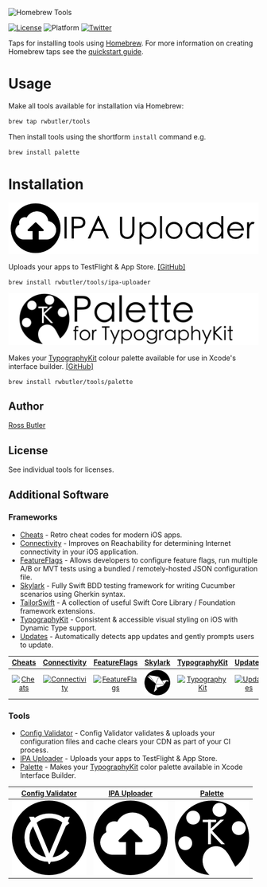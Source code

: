 ![Homebrew Tools](https://github.com/rwbutler/homebrew-tools/raw/master/docs/images/homebrew-tools-banner.png)

[![License](https://img.shields.io/cocoapods/l/TypographyKit.svg?style=flat)](http://cocoapods.org/pods/TypographyKit)
![Platform](https://img.shields.io/badge/platform-macOS-lightgrey.svg)
[![Twitter](https://img.shields.io/badge/twitter-@TypographyKit-blue.svg?style=flat)](https://twitter.com/TypographyKit)

Taps for installing tools using [Homebrew](https://brew.sh/). For more information on creating Homebrew taps see the [quickstart guide](https://github.com/rwbutler/homebrew-tools/blob/master/docs/presentations/homebrew-taps-quickstart-guide.pdf).

# Usage

Make all tools available for installation via Homebrew:

```bash
brew tap rwbutler/tools
```

Then install tools using the shortform `install` command e.g.

```bash
brew install palette
```

# Installation

[![IPA Uploader](https://github.com/rwbutler/IPAUploader/raw/master/docs/images/ipa-uploader-banner.png)](https://github.com/rwbutler/IPAUploader)

Uploads your apps to TestFlight & App Store. [[GitHub]](https://github.com/rwbutler/IPAUploader/)

```
brew install rwbutler/tools/ipa-uploader
```

[![Palette for TypographyKit](https://raw.githubusercontent.com/rwbutler/TypographyKitPalette/master/docs/images/typography-kit-palette-banner.png)](https://github.com/rwbutler/TypographyKitPalette)

Makes your [TypographyKit](https://github.com/rwbutler/TypographyKit) colour palette available for use in Xcode's interface builder. [[GitHub]](https://github.com/rwbutler/TypographyKitPalette)

```
brew install rwbutler/tools/palette
```

## Author

[Ross Butler](https://github.com/rwbutler)

## License

See individual tools for licenses.

## Additional Software

### Frameworks

* [Cheats](https://github.com/rwbutler/Cheats) - Retro cheat codes for modern iOS apps.
* [Connectivity](https://github.com/rwbutler/Connectivity) - Improves on Reachability for determining Internet connectivity in your iOS application.
* [FeatureFlags](https://github.com/rwbutler/FeatureFlags) - Allows developers to configure feature flags, run multiple A/B or MVT tests using a bundled / remotely-hosted JSON configuration file.
* [Skylark](https://github.com/rwbutler/Skylark) - Fully Swift BDD testing framework for writing Cucumber scenarios using Gherkin syntax.
* [TailorSwift](https://github.com/rwbutler/TailorSwift) - A collection of useful Swift Core Library / Foundation framework extensions.
* [TypographyKit](https://github.com/rwbutler/TypographyKit) - Consistent & accessible visual styling on iOS with Dynamic Type support.
* [Updates](https://github.com/rwbutler/Updates) - Automatically detects app updates and gently prompts users to update.

|[Cheats](https://github.com/rwbutler/Cheats) |[Connectivity](https://github.com/rwbutler/Connectivity) | [FeatureFlags](https://github.com/rwbutler/FeatureFlags) | [Skylark](https://github.com/rwbutler/Skylark) | [TypographyKit](https://github.com/rwbutler/TypographyKit) | [Updates](https://github.com/rwbutler/Updates) |
|:-------------------------:|:-------------------------:|:-------------------------:|:-------------------------:|:-------------------------:|:-------------------------:|
|[![Cheats](https://raw.githubusercontent.com/rwbutler/Cheats/master/docs/images/cheats-logo.png)](https://github.com/rwbutler/Cheats) |[![Connectivity](https://github.com/rwbutler/Connectivity/raw/master/ConnectivityLogo.png)](https://github.com/rwbutler/Connectivity) | [![FeatureFlags](https://raw.githubusercontent.com/rwbutler/FeatureFlags/master/docs/images/feature-flags-logo.png)](https://github.com/rwbutler/FeatureFlags) | [![Skylark](https://github.com/rwbutler/Skylark/raw/master/SkylarkLogo.png)](https://github.com/rwbutler/Skylark) | [![TypographyKit](https://raw.githubusercontent.com/rwbutler/TypographyKit/master/docs/images/typography-kit-logo.png)](https://github.com/rwbutler/TypographyKit) | [![Updates](https://raw.githubusercontent.com/rwbutler/Updates/master/docs/images/updates-logo.png)](https://github.com/rwbutler/Updates)

### Tools

* [Config Validator](https://github.com/rwbutler/ConfigValidator) - Config Validator validates & uploads your configuration files and cache clears your CDN as part of your CI process.
* [IPA Uploader](https://github.com/rwbutler/IPAUploader) - Uploads your apps to TestFlight & App Store.
* [Palette](https://github.com/rwbutler/TypographyKitPalette) - Makes your [TypographyKit](https://github.com/rwbutler/TypographyKit) color palette available in Xcode Interface Builder.

|[Config Validator](https://github.com/rwbutler/ConfigValidator) | [IPA Uploader](https://github.com/rwbutler/IPAUploader) | [Palette](https://github.com/rwbutler/TypographyKitPalette)|
|:-------------------------:|:-------------------------:|:-------------------------:|
|[![Config Validator](https://raw.githubusercontent.com/rwbutler/ConfigValidator/master/docs/images/config-validator-logo.png)](https://github.com/rwbutler/ConfigValidator) | [![IPA Uploader](https://raw.githubusercontent.com/rwbutler/IPAUploader/master/docs/images/ipa-uploader-logo.png)](https://github.com/rwbutler/IPAUploader) | [![Palette](https://raw.githubusercontent.com/rwbutler/TypographyKitPalette/master/docs/images/typography-kit-palette-logo.png)](https://github.com/rwbutler/TypographyKitPalette)